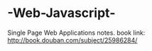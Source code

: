 # -Web-Javascript-
Single Page Web Applications notes. book link: http://book.douban.com/subject/25986284/
